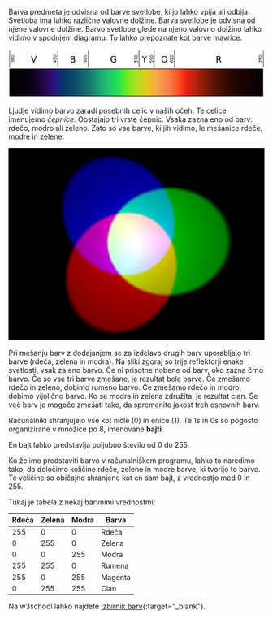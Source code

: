 Barva predmeta je odvisna od barve svetlobe, ki jo lahko vpija ali odbija. Svetloba ima lahko različne valovne dolžine. Barva svetlobe je odvisna od njene valovne dolžine. Barvo svetlobe glede na njeno valovno dolžino lahko vidimo v spodnjem diagramu. To lahko prepoznate kot barve mavrice.

![Vidni spekter](images/linear-visible-spectrum.png)

Ljudje vidimo barvo zaradi posebnih celic v naših očeh. Te celice imenujemo *čepnice*. Obstajajo tri vrste čepnic. Vsaka zazna eno od barv: rdečo, modro ali zeleno. Zato so vse barve, ki jih vidimo, le mešanice rdeče, modre in zelene.

![Mešanje barv z dodajanjem](images/additive-colour-mixing.png)

Pri mešanju barv z dodajanjem se za izdelavo drugih barv uporabljajo tri barve (rdeča, zelena in modra). Na sliki zgoraj so trije reflektorji enake svetlosti, vsak za eno barvo. Če ni prisotne nobene od barv, oko zazna črno barvo. Če so vse tri barve zmešane, je rezultat bele barve. Če zmešamo rdečo in zeleno, dobimo rumeno barvo. Če zmešamo rdečo in modro, dobimo vijolično barvo. Ko se modra in zelena združita, je rezultat cian. Še več barv je mogoče zmešati tako, da spremenite jakost treh osnovnih barv.

Računalniki shranjujejo vse kot ničle (0) in enice (1). Te 1s in 0s so pogosto organizirane v množice po 8, imenovane **bajti**.

En bajt lahko predstavlja poljubno število od 0 do 255.

Ko želimo predstaviti barvo v računalniškem programu, lahko to naredimo tako, da določimo količine rdeče, zelene in modre barve, ki tvorijo to barvo. Te veličine so običajno shranjene kot en sam bajt, z vrednostjo med 0 in 255.

Tukaj je tabela z nekaj barvnimi vrednostmi:

| Rdeča | Zelena | Modra | Barva   |
| ----- | ------ | ----- | ------- |
| 255   | 0      | 0     | Rdeča   |
| 0     | 255    | 0     | Zelena  |
| 0     | 0      | 255   | Modra   |
| 255   | 255    | 0     | Rumena  |
| 255   | 0      | 255   | Magenta |
| 0     | 255    | 255   | Cian    |

Na w3school lahko najdete [izbirnik barv](https://www.w3schools.com/colors/colors_rgb.asp){:target="_blank"}.